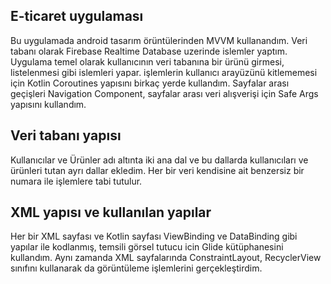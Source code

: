 ## E-ticaret uygulaması

Bu uygulamada android tasarım örüntülerinden MVVM kullanandım. Veri tabanı olarak Firebase Realtime Database uzerinde islemler yaptım. Uygulama temel olarak kullanıcının veri tabanına bir ürünü girmesi, listelenmesi gibi islemleri yapar. işlemlerin kullanıcı arayüzünü kitlememesi için Kotlin Coroutines yapısını birkaç yerde kullandım. Sayfalar arası geçişleri Navigation Component, sayfalar arası veri alışverişi için Safe Args yapısını kullandım. 
 
## Veri tabanı yapısı 

Kullanıcılar ve Ürünler adı altınta iki ana dal ve bu dallarda kullanıcıları ve ürünleri tutan ayrı dallar ekledim. Her bir veri kendisine ait benzersiz bir numara ile işlemlere tabi tutulur.

## XML yapısı ve kullanılan yapılar 

Her bir XML sayfası ve Kotlin sayfası ViewBinding ve DataBinding gibi yapılar ile kodlanmış, temsili görsel tutucu icin Glide kütüphanesini kullandım. Aynı zamanda XML sayfalarında ConstraintLayout, RecyclerView sınıfını kullanarak da görüntüleme işlemlerini gerçekleştirdim. 
